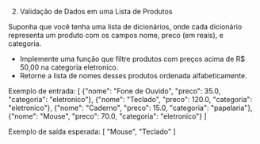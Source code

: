 2) Validação de Dados em uma Lista de Produtos

Suponha que você tenha uma lista de dicionários, onde cada dicionário representa um produto com os campos nome, preco (em reais), e categoria.

- Implemente uma função que filtre produtos com preços acima de R$ 50,00 na categoria eletronico.
- Retorne a lista de nomes desses produtos ordenada alfabeticamente.

Exemplo de entrada:
    [
        {"nome": "Fone de Ouvido", "preco": 35.0, "categoria": "eletronico"},
        {"nome": "Teclado", "preco": 120.0, "categoria": "eletronico"},
        {"nome": "Caderno", "preco": 15.0, "categoria": "papelaria"},
        {"nome": "Mouse", "preco": 70.0, "categoria": "eletronico"}
    ]

Exemplo de saída esperada:
    [
        "Mouse", 
        "Teclado"
    ]
